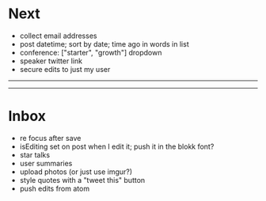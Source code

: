# Next

* collect email addresses
* post datetime; sort by date; time ago in words in list
* conference: ["starter", "growth"] dropdown
* speaker twitter link
* secure edits to just my user

---

---

# Inbox

* re focus after save
* isEditing set on post when I edit it; push it in the blokk font?
* star talks
* user summaries
* upload photos (or just use imgur?)
* style quotes with a "tweet this" button
* push edits from atom
